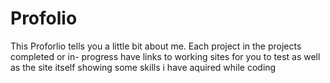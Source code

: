# Profolio
This Proforlio tells you a little bit about me.
Each project in the projects completed or in- progress have links to working sites for you to test 
as well as the site itself showing some skills i have aquired while coding 
